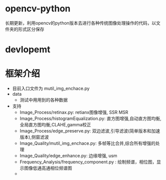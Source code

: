# opencv-python
长期更新，利用opencv的python版本去进行各种传统图像处理操作的代码，以文件夹的形式区分保存

# devlopemt

# 框架介绍
- 目前入口文件为 mutil_img_enchace.py
- data
    - 测试中用用到的各种数据
- 支持
    - Image_Process/retinax.py: retianx图像增强, SSR MSR
    - Image_Process/histogramEqualization.py: 直方图增强,自动直方图均衡,全局直方图均衡,CLAHE,gamma校正
    - Image_Process/edge_preserve.py: 双边滤波,引导滤波(简单版本和加速版本),侧窗滤波    
    - Image_Quality/mutil_img_enchace.py: 多帧等比合并,综合所有增强的处理
    - Image_Quality/edge_enhance.py: 边缘增强, usm
    - Frequency_Analysis/frequency_component.py : 绘制频谱，相位图，显示图像低通高通相位频谱图
    -